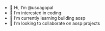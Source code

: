 - 👋 Hi, I’m @usoagopal
- 👀 I’m interested in coding
- 🌱 I’m currently learning building aosp
- 💞️ I’m looking to collaborate on aosp projects

<!---
usoagopal/usoagopal is a ✨ special ✨ repository because its `README.md` (this file) appears on your GitHub profile.
You can click the Preview link to take a look at your changes.
--->
